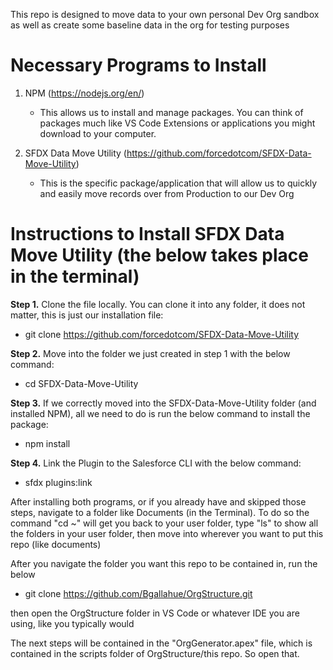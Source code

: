 This repo is designed to move data to your own personal Dev Org sandbox as well as create some baseline data in the org for testing purposes

# Necessary Programs to Install
1. NPM (https://nodejs.org/en/) 
   - This allows us to install and manage packages. You can think of packages much like VS Code Extensions or applications you might download to your computer.
   
2. SFDX Data Move Utility (https://github.com/forcedotcom/SFDX-Data-Move-Utility)
   - This is the specific package/application that will allow us to quickly and easily move records over from Production to our Dev Org
 
# Instructions to Install SFDX Data Move Utility (the below takes place in the terminal)
**Step 1.** Clone the file locally. You can clone it into any folder, it does not matter, this is just our installation file: 
- git clone https://github.com/forcedotcom/SFDX-Data-Move-Utility

**Step 2.** Move into the folder we just created in step 1 with the below command:
- cd SFDX-Data-Move-Utility

**Step 3.** If we correctly moved into the SFDX-Data-Move-Utility folder (and installed NPM), all we need to do is run the below command to install the package: 
- npm install

**Step 4.** Link the Plugin to the Salesforce CLI with the below command: 
- sfdx plugins:link

After installing both programs, or if you already have and skipped those steps, navigate to a folder like Documents (in the Terminal). To do so the command "cd ~" will get you back to your user folder, type "ls" to show all the folders in your user folder, then move into wherever you want to put this repo (like documents)

After you navigate the folder you want this repo to be contained in, run the below
- git clone https://github.com/Bgallahue/OrgStructure.git

then open the OrgStructure folder in VS Code or whatever IDE you are using, like you typically would

The next steps will be contained in the "OrgGenerator.apex" file, which is contained in the scripts folder of OrgStructure/this repo. So open that.
